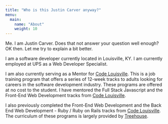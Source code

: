 ```yaml
---
title: "Who is this Justin Carver anyway?"
menu:
  main:
    name: "About"
    weight: 10
---
```


Me.  I am Justin Carver.  Does that not answer your question well enough?  OK then.  Let me try to explain a bit better.

I am a software developer currently located in Louisville, KY.  I am currently employed at UPS as a Web Developer Specialist.

I am also currently serving as a Mentor for [Code Louisville].  This is a job training program that offers a series of 12-week tracks to adults looking for careers in the software development industry.  These programs are offered at no cost to the student.  I have mentored the Full Stack Javascript and the Front-End Web Development tracks from [Code Louisville].

I also previously completed the Front-End Web Development and the Back End Web Development - Ruby / Ruby on Rails tracks from [Code Louisville].  The curriculum of these programs is largely provided by [Treehouse].


[Code Louisville]: http://www.codelouisville.org "Code Louisville"
[Treehouse]: http://www.teamtreehouse.com "Treehouse Learning Platform"
